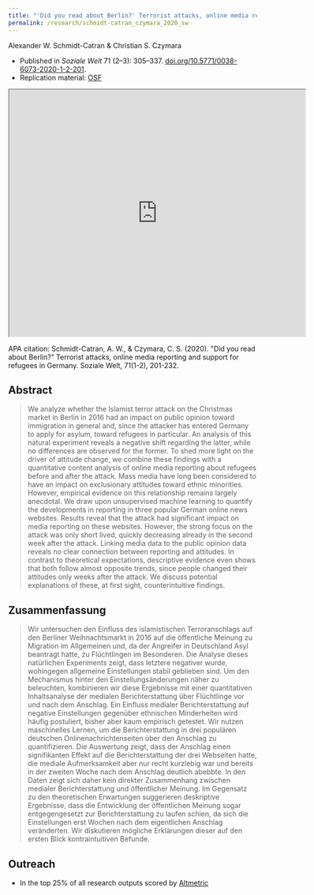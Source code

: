 ```yaml
---
title: "'Did you read about Berlin?' Terrorist attacks, online media reporting and support for refugees in Germany"
permalink: /research/schmidt-catran_czymara_2020_sw
---
```

Alexander W. Schmidt-Catran & Christian S. Czymara

- Published in *Soziale Welt* 71 (2–3): 305–337. [doi.org/10.5771/0038-6073-2020-1-2-201](https://doi.org/10.5771/0038-6073-2020-1-2-201).
- Replication material: [OSF](https://osf.io/y5u84/)

<iframe src="https://czymara.github.io/files/Schmidt-Catran-Czymara_2020_Did-you-read-about-Berlin.pdf" width="600" height="500"></iframe>

APA citation: Schmidt-Catran, A. W., & Czymara, C. S. (2020). "Did you read about Berlin?" Terrorist attacks, online media reporting and support for refugees in Germany. Soziale Welt, 71(1-2), 201-232.

Abstract
------
> We analyze whether the Islamist terror attack on the Christmas market in Berlin in 2016 had an impact on public opinion toward immigration in general and, since the attacker has entered Germany to apply for asylum, toward refugees in particular. An analysis of this natural experiment reveals a negative shift regarding the latter, while no differences are observed for the former. To shed more light on the driver of attitude change, we combine these findings with a quantitative content analysis of online media reporting about refugees before and after the attack. Mass media have long been considered to have an impact on exclusionary attitudes toward ethnic minorities. However, empirical evidence on this relationship remains largely anecdotal. We draw upon unsupervised machine learning to quantify the developments in reporting in three popular German online news websites. Results reveal that the attack had significant impact on media reporting on these websites. However, the strong focus on the attack was only short lived, quickly decreasing already in the second week after the attack. Linking media data to the public opinion data reveals no clear connection between reporting and attitudes. In contrast to theoretical expectations, descriptive evidence even shows that both follow almost opposite trends, since people changed their attitudes only weeks after the attack. We discuss potential explanations of these, at first sight, counterintuitive findings.

Zusammenfassung
------
> Wir untersuchen den Einfluss des islamistischen Terroranschlags auf den Berliner Weihnachtsmarkt in 2016 auf die öffentliche Meinung zu Migration im Allgemeinen und, da der Angreifer in Deutschland Asyl beantragt hatte, zu Flüchtlingen im Besonderen. Die Analyse dieses natürlichen Experiments zeigt, dass letztere negativer wurde, wohingegen allgemeine Einstellungen stabil geblieben sind. Um den Mechanismus hinter den Einstellungsänderungen näher zu beleuchten, kombinieren wir diese Ergebnisse mit einer quantitativen Inhaltsanalyse der medialen Berichterstattung über Flüchtlinge vor und nach dem Anschlag. Ein Einfluss medialer Berichterstattung auf negative Einstellungen gegenüber ethnischen Minderheiten wird häufig postuliert, bisher aber kaum empirisch getestet. Wir nutzen maschinelles Lernen, um die Berichterstattung in drei populären deutschen Onlinenachrichtenseiten über den Anschlag zu quantifizieren. Die Auswertung zeigt, dass der Anschlag einen signifikanten Effekt auf die Berichterstattung der drei Webseiten hatte, die mediale Aufmerksamkeit aber nur recht kurzlebig war und bereits in der zweiten Woche nach dem Anschlag deutlich abebbte. In den Daten zeigt sich daher kein direkter Zusammenhang zwischen medialer Berichterstattung und öffentlicher Meinung. Im Gegensatz zu den theoretischen Erwartungen suggerieren deskriptive Ergebnisse, dass die Entwicklung der öffentlichen Meinung sogar entgegengesetzt zur Berichterstattung zu laufen schien, da sich die Einstellungen erst Wochen nach dem eigentlichen Anschlag veränderten. Wir diskutieren mögliche Erklärungen dieser auf den ersten Blick kontraintuitiven Befunde.

Outreach
------
- In the top 25% of all research outputs scored by [Altmetric](https://www.altmetric.com/details/89702634)


